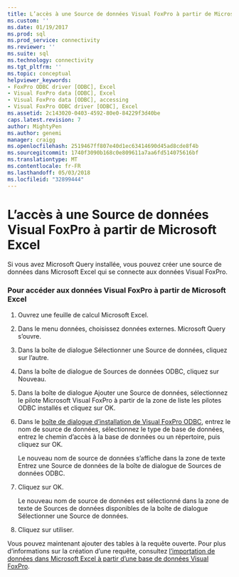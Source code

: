 ```yaml
---
title: L’accès à une Source de données Visual FoxPro à partir de Microsoft Excel | Documents Microsoft
ms.custom: ''
ms.date: 01/19/2017
ms.prod: sql
ms.prod_service: connectivity
ms.reviewer: ''
ms.suite: sql
ms.technology: connectivity
ms.tgt_pltfrm: ''
ms.topic: conceptual
helpviewer_keywords:
- FoxPro ODBC driver [ODBC], Excel
- Visual FoxPro data [ODBC], Excel
- Visual FoxPro data [ODBC], accessing
- Visual FoxPro ODBC driver [ODBC], Excel
ms.assetid: 2c143020-0403-4592-80e0-84229f3d40be
caps.latest.revision: 7
author: MightyPen
ms.author: genemi
manager: craigg
ms.openlocfilehash: 2519467ff807e40d1ec63414690d45ad8cde8f4b
ms.sourcegitcommit: 1740f3090b168c0e809611a7aa6fd514075616bf
ms.translationtype: MT
ms.contentlocale: fr-FR
ms.lasthandoff: 05/03/2018
ms.locfileid: "32899444"
---
```

# <a name="accessing-a-visual-foxpro-data-source-from-microsoft-excel"></a>L’accès à une Source de données Visual FoxPro à partir de Microsoft Excel
Si vous avez Microsoft Query installée, vous pouvez créer une source de données dans Microsoft Excel qui se connecte aux données Visual FoxPro.  
  
### <a name="to-access-visual-foxpro-data-from-microsoft-excel"></a>Pour accéder aux données Visual FoxPro à partir de Microsoft Excel  
  
1.  Ouvrez une feuille de calcul Microsoft Excel.  
  
2.  Dans le menu données, choisissez données externes. Microsoft Query s’ouvre.  
  
3.  Dans la boîte de dialogue Sélectionner une Source de données, cliquez sur l’autre.  
  
4.  Dans la boîte de dialogue de Sources de données ODBC, cliquez sur Nouveau.  
  
5.  Dans la boîte de dialogue Ajouter une Source de données, sélectionnez le pilote Microsoft Visual FoxPro à partir de la zone de liste les pilotes ODBC installés et cliquez sur OK.  
  
6.  Dans le [boîte de dialogue d’installation de Visual FoxPro ODBC](../../odbc/microsoft/odbc-visual-foxpro-setup-dialog-box.md), entrez le nom de source de données, sélectionnez le type de base de données, entrez le chemin d’accès à la base de données ou un répertoire, puis cliquez sur OK.  
  
     Le nouveau nom de source de données s’affiche dans la zone de texte Entrez une Source de données de la boîte de dialogue de Sources de données ODBC.  
  
7.  Cliquez sur OK.  
  
     Le nouveau nom de source de données est sélectionné dans la zone de texte de Sources de données disponibles de la boîte de dialogue Sélectionner une Source de données.  
  
8.  Cliquez sur utiliser.  
  
 Vous pouvez maintenant ajouter des tables à la requête ouverte. Pour plus d’informations sur la création d’une requête, consultez [l’importation de données dans Microsoft Excel à partir d’une base de données Visual FoxPro](../../odbc/microsoft/importing-data-into-microsoft-excel-from-a-visual-foxpro-database.md).
